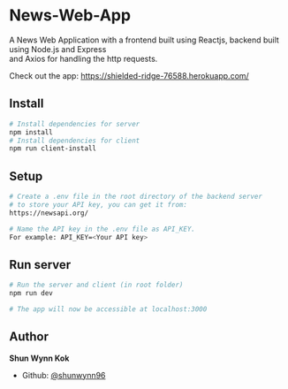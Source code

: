 # News-Web-App
A News Web Application with a frontend built using Reactjs, backend built using Node.js and Express  
and Axios for handling the http requests.

Check out the app: https://shielded-ridge-76588.herokuapp.com/

## Install
```bash
# Install dependencies for server
npm install
# Install dependencies for client
npm run client-install
```
## Setup
```bash
# Create a .env file in the root directory of the backend server 
# to store your API key, you can get it from:
https://newsapi.org/

# Name the API key in the .env file as API_KEY.
For example: API_KEY=<Your API key>
```

## Run server
```bash
# Run the server and client (in root folder)
npm run dev

# The app will now be accessible at localhost:3000
```

## Author
 **Shun Wynn Kok**
- Github: [@shunwynn96](https://github.com/shunwynn96)
